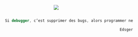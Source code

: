 <p align="center">

<a href="https://www.linkedin.com/in/ssaugrin/">
  <img src="https://img.shields.io/badge/Linkedin-informational?style=for-the-badge&logo=linkedin&label=social">
</a>

</p>

```javascript

            Si debugger, c’est supprimer des bugs, alors programmer ne peut être que les ajouter.

                                                                Edsger Dijkstra
```

